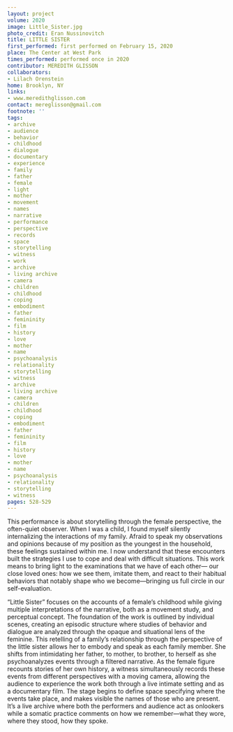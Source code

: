```yaml
---
layout: project
volume: 2020
image: Little_Sister.jpg
photo_credit: Eran Nussinovitch
title: LITTLE SISTER
first_performed: first performed on February 15, 2020
place: The Center at West Park
times_performed: performed once in 2020
contributor: MEREDITH GLISSON
collaborators:
- Lilach Orenstein
home: Brooklyn, NY
links:
- www.meredithglisson.com
contact: mereglisson@gmail.com
footnote: ''
tags:
- archive
- audience
- behavior
- childhood
- dialogue
- documentary
- experience
- family
- father
- female
- light
- mother
- movement
- names
- narrative
- performance
- perspective
- records
- space
- storytelling
- witness
- work
- archive
- living archive
- camera
- children
- childhood
- coping
- embodiment
- father
- femininity
- film
- history
- love
- mother
- name
- psychoanalysis
- relationality
- storytelling
- witness
- archive
- living archive
- camera
- children
- childhood
- coping
- embodiment
- father
- femininity
- film
- history
- love
- mother
- name
- psychoanalysis
- relationality
- storytelling
- witness
pages: 528-529
---
```


This performance is about storytelling through the female perspective, the often-quiet observer. When I was a child, I found myself silently internalizing the interactions of my family. Afraid to speak my observations and opinions because of my position as the youngest in the household, these feelings sustained within me. I now understand that these encounters built the strategies I use to cope and deal with difficult situations. This work means to bring light to the examinations that we have of each other— our close loved ones: how we see them, imitate them, and react to their habitual behaviors that notably shape who we become—bringing us full circle in our self-evaluation.

“Little Sister” focuses on the accounts of a female’s childhood while giving multiple interpretations of the narrative, both as a movement study, and perceptual concept. The foundation of the work is outlined by individual scenes, creating an episodic structure where studies of behavior and dialogue are analyzed through the opaque and situational lens of the feminine. This retelling of a family’s relationship through the perspective of the little sister allows her to embody and speak as each family member. She shifts from intimidating her father, to mother, to brother, to herself as she psychoanalyzes events through a filtered narrative. As the female figure recounts stories of her own history, a witness simultaneously records these events from different perspectives with a moving camera, allowing the audience to experience the work both through a live intimate setting and as a documentary film. The stage begins to define space specifying where the events take place, and makes visible the names of those who are present. It’s a live archive where both the performers and audience act as onlookers while a somatic practice comments on how we remember—what they wore, where they stood, how they spoke.